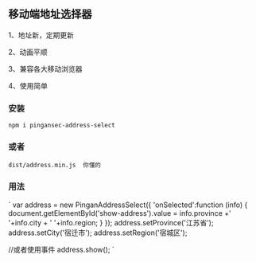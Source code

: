 ## **移动端地址选择器**

1、地址新，定期更新

2、动画平顺

3、兼容各大移动浏览器

4、使用简单


### 安装

`
npm i pingansec-address-select
`

### 或者

`dist/address.min.js  你懂的
`


### 用法

`
 var address =  new PinganAddressSelect({
       'onSelected':function (info) {
		   document.getElementById('show-address').value = info.province +' '+info.city + ' '+info.region;
	   }
   });
   address.setProvince('江苏省');
   address.setCity('宿迁市');
   address.setRegion('宿城区');
   
   //或者使用事件
   address.show();
`


